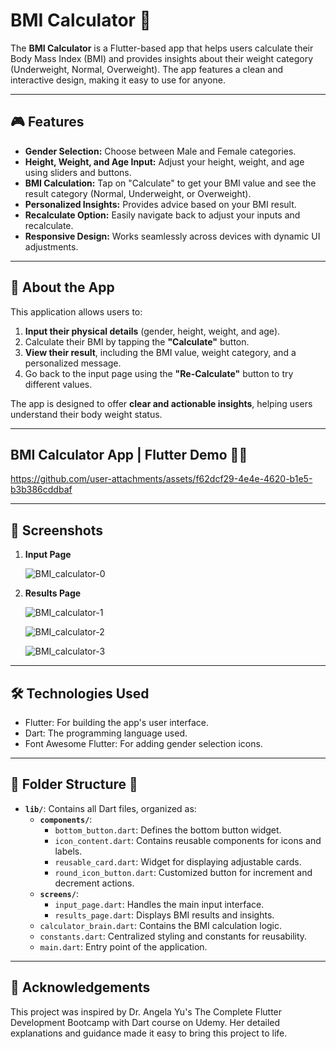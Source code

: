# BMI Calculator 🧮

The **BMI Calculator** is a Flutter-based app that helps users calculate their Body Mass Index (BMI) and provides insights about their weight category (Underweight, Normal, Overweight). The app features a clean and interactive design, making it easy to use for anyone.

---

## 🎮 Features
- **Gender Selection:** Choose between Male and Female categories.  
- **Height, Weight, and Age Input:** Adjust your height, weight, and age using sliders and buttons.  
- **BMI Calculation:** Tap on "Calculate" to get your BMI value and see the result category (Normal, Underweight, or Overweight).  
- **Personalized Insights:** Provides advice based on your BMI result.  
- **Recalculate Option:** Easily navigate back to adjust your inputs and recalculate.  
- **Responsive Design:** Works seamlessly across devices with dynamic UI adjustments.

---

## 📖 About the App
This application allows users to:
1. **Input their physical details** (gender, height, weight, and age).
2. Calculate their BMI by tapping the **"Calculate"** button.
3. **View their result**, including the BMI value, weight category, and a personalized message.
4. Go back to the input page using the **"Re-Calculate"** button to try different values.

The app is designed to offer **clear and actionable insights**, helping users understand their body weight status.

---

## BMI Calculator App | Flutter Demo 🧮✨

https://github.com/user-attachments/assets/f62dcf29-4e4e-4620-b1e5-b3b386cddbaf

---

## 📸 Screenshots

1. **Input Page**

   ![BMI_calculator-0](https://github.com/user-attachments/assets/22dead0f-f6c3-46de-9b50-2d9c5852fe98)

3. **Results Page**

   ![BMI_calculator-1](https://github.com/user-attachments/assets/77b3e6a0-fc58-4a70-b488-f9cc99f591db)

   ![BMI_calculator-2](https://github.com/user-attachments/assets/bffd7496-b941-4001-8a52-2ac1f578ff7a)

   ![BMI_calculator-3](https://github.com/user-attachments/assets/ddf2749f-86e8-4703-9591-e485d313b9fe)

---

## 🛠️ Technologies Used
- Flutter: For building the app's user interface.
- Dart: The programming language used.
- Font Awesome Flutter: For adding gender selection icons.

---

## 📂 Folder Structure 📂
- **`lib/`**: Contains all Dart files, organized as:
  - **`components/`**:
    - `bottom_button.dart`: Defines the bottom button widget.
    - `icon_content.dart`: Contains reusable components for icons and labels.
    - `reusable_card.dart`: Widget for displaying adjustable cards.
    - `round_icon_button.dart`: Customized button for increment and decrement actions.
  - **`screens/`**:
    - `input_page.dart`: Handles the main input interface.
    - `results_page.dart`: Displays BMI results and insights.
  - `calculator_brain.dart`: Contains the BMI calculation logic.
  - `constants.dart`: Centralized styling and constants for reusability.
  - `main.dart`: Entry point of the application.

---

## 🙏 Acknowledgements
This project was inspired by Dr. Angela Yu's The Complete Flutter Development Bootcamp with Dart course on Udemy. Her detailed explanations and guidance made it easy to bring this project to life.
